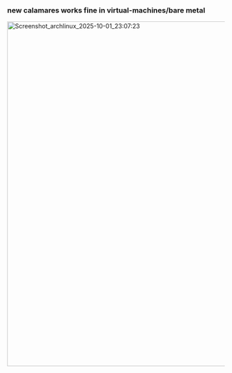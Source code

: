 ### new calamares works fine in virtual-machines/bare metal

<img width="1280" height="800" alt="Screenshot_archlinux_2025-10-01_23:07:23" src="https://github.com/user-attachments/assets/a846534f-2fd0-4b82-b266-b8cfa87e29a6" />
